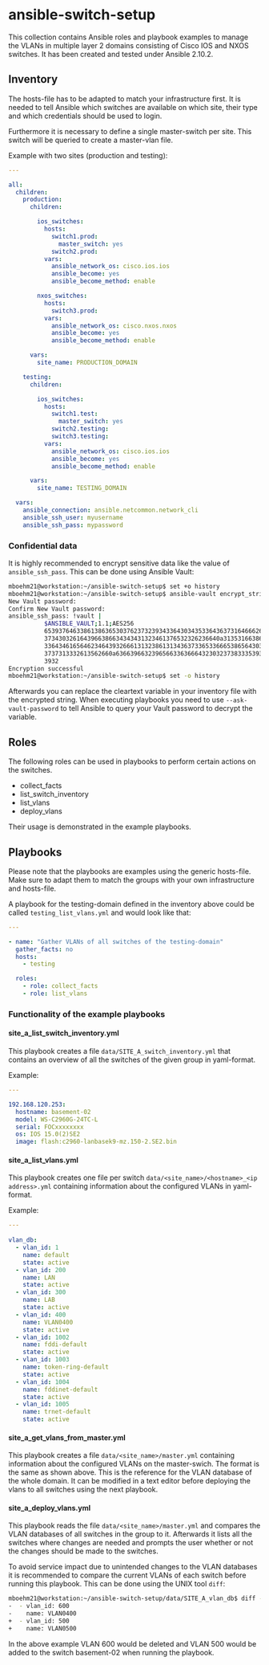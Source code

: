 # ansible-switch-setup

This collection contains Ansible roles and playbook examples to manage the VLANs in multiple layer 2 domains consisting of Cisco IOS and NXOS switches. It has been created and tested under Ansible 2.10.2.

## Inventory

The hosts-file has to be adapted to match your infrastructure first. It is needed to tell Ansible which switches are available on which site, their type and which credentials should be used to login.

Furthermore it is necessary to define a single master-switch per site. This switch will be queried to create a master-vlan file.

Example with two sites (production and testing):

```yaml
---

all:
  children:
    production:
      children:

        ios_switches:
          hosts:
            switch1.prod:
              master_switch: yes
            switch2.prod:
          vars:
            ansible_network_os: cisco.ios.ios
            ansible_become: yes
            ansible_become_method: enable

        nxos_switches:
          hosts:
            switch3.prod:
          vars:
            ansible_network_os: cisco.nxos.nxos
            ansible_become: yes
            ansible_become_method: enable

      vars:
        site_name: PRODUCTION_DOMAIN

    testing:
      children:

        ios_switches:
          hosts:
            switch1.test:
              master_switch: yes
            switch2.testing:
            switch3.testing:
          vars:
            ansible_network_os: cisco.ios.ios
            ansible_become: yes
            ansible_become_method: enable

      vars:
        site_name: TESTING_DOMAIN

  vars:
    ansible_connection: ansible.netcommon.network_cli
    ansible_ssh_user: myusername
    ansible_ssh_pass: mypassword
 ```

### Confidential data

It is highly recommended to encrypt sensitive data like the value of `ansible_ssh_pass`. This can be done using Ansible Vault:

```bash
mboehm21@workstation:~/ansible-switch-setup$ set +o history
mboehm21@workstation:~/ansible-switch-setup$ ansible-vault encrypt_string --name 'ansible_ssh_pass' 'mysecret'
New Vault password: 
Confirm New Vault password: 
ansible_ssh_pass: !vault |
          $ANSIBLE_VAULT;1.1;AES256
          65393764633861386365303762373239343364303435336436373164666262386433306132326565
          3734303261643966386634343431323461376532326236640a313531663864363161633837363930
          33643461656462346439326661313238613134363733653366653865643038326465313639633739
          3737313332613562660a636639663239656633636664323032373833353930386365393334663063
          3932
Encryption successful
mboehm21@workstation:~/ansible-switch-setup$ set -o history
```

Afterwards you can replace the cleartext variable in your inventory file with the encrypted string. When executing playbooks you need to use `--ask-vault-password` to tell Ansible to query your Vault password to decrypt the variable.

## Roles

The following roles can be used in playbooks to perform certain actions on the switches.

- collect_facts
- list_switch_inventory
- list_vlans
- deploy_vlans

Their usage is demonstrated in the example playbooks.

## Playbooks

Please note that the playbooks are examples using the generic hosts-file. Make sure to adapt them to match the groups with your own infrastructure and hosts-file.

A playbook for the testing-domain defined in the inventory above could be called `testing_list_vlans.yml` and would look like that:

```yaml
---

- name: "Gather VLANs of all switches of the testing-domain"
  gather_facts: no
  hosts:
    - testing

  roles:
    - role: collect_facts
    - role: list_vlans
```
### Functionality of the example playbooks

#### site_a_list_switch_inventory.yml

This playbook creates a file `data/SITE_A_switch_inventory.yml` that contains an overview of all the switches of the given group in yaml-format.

Example:

```yaml
---

192.168.120.253:
  hostname: basement-02 
  model: WS-C2960G-24TC-L
  serial: FOCxxxxxxxx
  os: IOS 15.0(2)SE2
  image: flash:c2960-lanbasek9-mz.150-2.SE2.bin
```

#### site_a_list_vlans.yml

This playbook creates one file per switch `data/<site_name>/<hostname>_<ip address>.yml` containing information about the configured VLANs in yaml-format.

Example:

```yaml
---
 
vlan_db:
  - vlan_id: 1
    name: default
    state: active
  - vlan_id: 200
    name: LAN
    state: active
  - vlan_id: 300
    name: LAB
    state: active
  - vlan_id: 400
    name: VLAN0400
    state: active
  - vlan_id: 1002
    name: fddi-default
    state: active
  - vlan_id: 1003
    name: token-ring-default
    state: active
  - vlan_id: 1004
    name: fddinet-default
    state: active
  - vlan_id: 1005
    name: trnet-default
    state: active
```

#### site_a_get_vlans_from_master.yml

This playbook creates a file `data/<site_name>/master.yml` containing information about the configured VLANs on the master-swich. The format is the same as shown above. This is the reference for the VLAN database of the whole domain. It can be modified in a text editor before deploying the vlans to all switches using the next playbook.

#### site_a_deploy_vlans.yml

This playbook reads the file `data/<site_name>/master.yml` and compares the VLAN databases of all switches in the group to it. Afterwards it lists all the switches where changes are needed and prompts the user whether or not the changes should be made to the switches.

To avoid service impact due to unintended changes to the VLAN databases it is recommended to compare the current VLANs of each switch before running this playbook. This can be done using the UNIX tool `diff`:

```bash
mboehm21@workstation:~/ansible-switch-setup/data/SITE_A_vlan_db$ diff -u basement-02_192.168.120.253.yml master.yml | grep -e "^[+-] "
-  - vlan_id: 600
-    name: VLAN0400
+  - vlan_id: 500
+    name: VLAN0500
```

In the above example VLAN 600 would be deleted and VLAN 500 would be added to the switch basement-02 when running the playbook.
